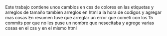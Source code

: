 Este trabajo contiene unos cambios en css de colores en las etiquetas y arreglos de tamaño tambien arreglos en html a la hora de codigos y agregar mas cosas
En resumen tuve que arreglar un error que cometi con los 15 commits por que no les puse un nombre que nesecitaba y agrege varias cosas en el css y en el mismo html

